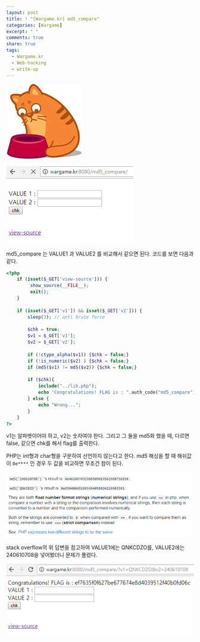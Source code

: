 ```yaml
---
layout: post
title: ! "[Wargame.kr] md5_compare"
categories: [Wargame]
excerpt: " "
comments: true
share: true
tags:
  - Wargame.kr
  - Web-hacking
  - write-up
---
```

![](/assets/posts/wargamekr/wargamekr.png)

![](/assets/posts/wargamekr/md_compare.png)

md5_compare 는 VALUE1 과 VALUE2 를 비교해서 같으면 된다.
코드를 보면 다음과 같다.

```php
<?php
    if (isset($_GET['view-source'])) {
         show_source(__FILE__);
         exit();
    }

    if (isset($_GET['v1']) && isset($_GET['v2'])) {
        sleep(3); // anti brute force

        $chk = true;
        $v1 = $_GET['v1'];
        $v2 = $_GET['v2'];

        if (!ctype_alpha($v1)) {$chk = false;}
        if (!is_numeric($v2) ) {$chk = false;}
        if (md5($v1) != md5($v2)) {$chk = false;}

        if ($chk){
            include("../lib.php");
            echo "Congratulations! FLAG is : ".auth_code("md5_compare");
        } else {
            echo "Wrong...";
        }
    }
?>
```

v1는 알파벳이어야 하고, v2는 숫자여야 한다.
그리고 그 둘을 md5화 했을 때, 다르면 false, 같으면 chk를 해서 flag를 출력한다.

PHP는 int형과 char형을 구분하여 선언하지 않는다고 한다.
md5 해싱을 할 때 해쉬값이 `0e****` 인 경우 두 값을 비교하면 무조건 참이 된다.

![](/assets/posts/wargamekr/md_compare_stack.png)

stack overflow의 위 답변을 참고하여
VALUE1에는 QNKCDZO를, VALUE2에는 240610708을 넣어봤더니 문제가 풀렸다.

![](/assets/posts/wargamekr/md_compare_clear.png)
